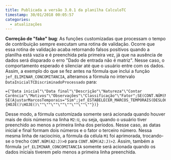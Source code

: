 ```yaml
---
title: Publicada a versão 3.0.1 da planilha CalculoTC
timestamp: 30/01/2018 00:05:57
categories:
  - atualizações
---
```


**Correção de "fake" bug**:
As funções customizadas que processam o tempo de contribuição sempre executam uma rotina de validação.
Ocorre que essa rotina de validação acaba retornando falsos positivos quando a planilha está vazia e é preenchida pela primeira vez, já que na ausência de dados será disparado o erro "Dado de entrada não é matriz". Nesse caso, o comportamento esperado é silenciar até que o usuário entre com os dados.
Assim, a exemplo do que se fez antes na fórmula que inclui a função `jef_ELIMINAR_CONCOMITANCIA`, alteramos a fórmula no intervalo `DataInicialTCDiscriminadoProcessado` para:
````
={"Data inicial"\"Data final"\"Descrição"\"Natureza"\"Contar Carência"\"Motivos"\"Observações"\"Classificação"\"Fator";SE(CONT.NÚM(M2:U2)>2;
SE(AjustarMarcosTemporais="Sim";jef_ESTABELECER_MARCOS_TEMPORAIS(DESLOC(M2:U2;0;0;CONT.NÚM(M:M));MarcosTemporais);DESLOC(M2:U2;0;0;CONT.NÚM(M:M)));{HOJE()\HOJE()\""\""\""\""\""\""\""\""})}
````
Desse modo, a fórmula customizada somente será acionada quando houver mais de dois números na linha `M2:U`, ou seja, quando o usuário tiver preenchido ao menos a primeira linha dos períodos. Nesse caso, as datas inicial e final formam dois números e o fator o terceiro número.
Nessa mesma linha de raciocínio, a fórmula da célula `M1` foi aprimorada, trocando-se o trecho `CONT.NÚM(A2:J)>0` para `CONT.NÚM(A2:J)>2`. Assim, também a fórmula `jef_ELIMINAR_CONCOMITANCIA` somente será acionada quando os dados iniciais tiverem pelo menos a primeira linha preenchida. 